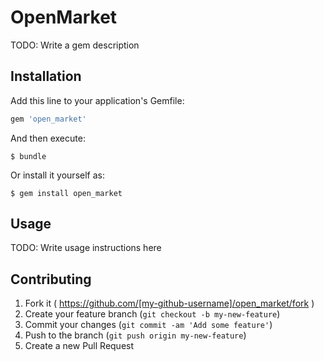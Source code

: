 # OpenMarket

TODO: Write a gem description

## Installation

Add this line to your application's Gemfile:

```ruby
gem 'open_market'
```

And then execute:

    $ bundle

Or install it yourself as:

    $ gem install open_market

## Usage

TODO: Write usage instructions here

## Contributing

1. Fork it ( https://github.com/[my-github-username]/open_market/fork )
2. Create your feature branch (`git checkout -b my-new-feature`)
3. Commit your changes (`git commit -am 'Add some feature'`)
4. Push to the branch (`git push origin my-new-feature`)
5. Create a new Pull Request
